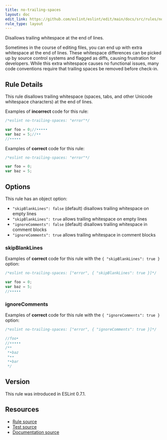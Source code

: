 ```yaml
---
title: no-trailing-spaces
layout: doc
edit_link: https://github.com/eslint/eslint/edit/main/docs/src/rules/no-trailing-spaces.md
rule_type: layout
---
```


<!--FIXABLE-->

Disallows trailing whitespace at the end of lines.

Sometimes in the course of editing files, you can end up with extra whitespace at the end of lines. These whitespace differences can be picked up by source control systems and flagged as diffs, causing frustration for developers. While this extra whitespace causes no functional issues, many code conventions require that trailing spaces be removed before check-in.

## Rule Details

This rule disallows trailing whitespace (spaces, tabs, and other Unicode whitespace characters) at the end of lines.

Examples of **incorrect** code for this rule:

```js
/*eslint no-trailing-spaces: "error"*/

var foo = 0;//•••••
var baz = 5;//••
//•••••
```

Examples of **correct** code for this rule:

```js
/*eslint no-trailing-spaces: "error"*/

var foo = 0;
var baz = 5;
```

## Options

This rule has an object option:

* `"skipBlankLines": false` (default) disallows trailing whitespace on empty lines
* `"skipBlankLines": true` allows trailing whitespace on empty lines
* `"ignoreComments": false` (default) disallows trailing whitespace in comment blocks
* `"ignoreComments": true` allows trailing whitespace in comment blocks

### skipBlankLines

Examples of **correct** code for this rule with the `{ "skipBlankLines": true }` option:

```js
/*eslint no-trailing-spaces: ["error", { "skipBlankLines": true }]*/

var foo = 0;
var baz = 5;
//•••••
```

### ignoreComments

Examples of **correct** code for this rule with the `{ "ignoreComments": true }` option:

```js
/*eslint no-trailing-spaces: ["error", { "ignoreComments": true }]*/

//foo•
//•••••
/**
 *•baz
 *••
 *•bar
 */
```

## Version

This rule was introduced in ESLint 0.7.1.

## Resources

* [Rule source](https://github.com/eslint/eslint/tree/HEAD/lib/rules/no-trailing-spaces.js)
* [Test source](https://github.com/eslint/eslint/tree/HEAD/tests/lib/rules/no-trailing-spaces.js)
* [Documentation source](https://github.com/eslint/eslint/tree/HEAD/docs/src/rules/no-trailing-spaces.md)
